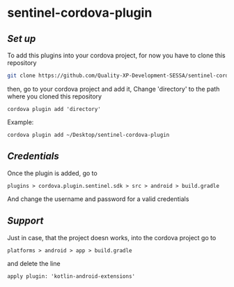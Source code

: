 # sentinel-cordova-plugin
## _Set up_
To add this plugins into your cordova project, for now you have to clone this repository
```sh
git clone https://github.com/Quality-XP-Development-SESSA/sentinel-cordova-plugin.git
```

then, go to your cordova project and add it, Change 'directory' to the path where you cloned this repository
```
cordova plugin add 'directory'
```
Example:
```
cordova plugin add ~/Desktop/sentinel-cordova-plugin
```

## _Credentials_
Once the plugin is added, go to
```
plugins > cordova.plugin.sentinel.sdk > src > android > build.gradle
```
And change the username and password for a valid credentials

## _Support_
Just in case, that the project doesn works, into the cordova project go to
```
platforms > android > app > build.gradle
```
and delete the line 
```
apply plugin: 'kotlin-android-extensions'
```